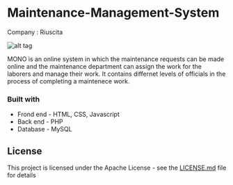 # Maintenance-Management-System
Company : Riuscita

![alt tag](https://github.com/riuscita/Maintenance-Management-System/blob/master/mono.png)

MONO is an online system in which the maintenance requests can be made online and the maintenance department can assign the work for the laborers and manage their work. It contains differnet levels of officials in the process of completing a maintenece work.

### Built with

* Frond end - 	HTML, CSS, Javascript
* Back end  -	PHP
* Database  -	MySQL

## License

This project is licensed under the Apache License - see the [LICENSE.md](https://github.com/riuscita/Maintenance-Management-System/blob/master/LICENSE) file for details
